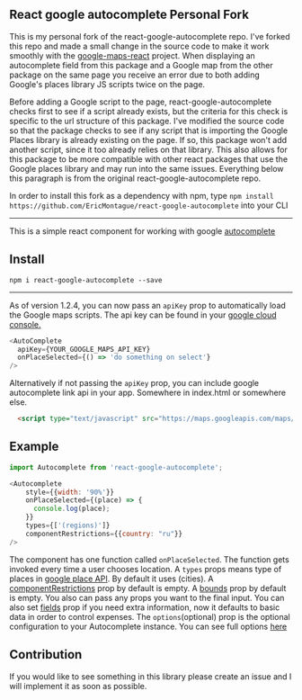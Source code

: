 ## React google autocomplete Personal Fork

  This is my personal fork of the react-google-autocomplete repo. I've forked this repo and made a small change in the source code to make it work smoothly with the [google-maps-react](https://github.com/fullstackreact/google-maps-react) project. When displaying an autocomplete field from this package and a Google map from the other package on the same page you receive an error due to both adding Google's places library JS scripts twice on the page. 
  
  Before adding a Google script to the page, react-google-autocomplete checks first to see if a script already exists, but the criteria for this check is specific to the url structure of this package. I've modified the source code so that the package checks to see if any script that is importing the Google Places library is already existing on the page. If so, this package won't add another script, since it too already relies on that library. This also allows for this package to be more compatible with other react packages that use the Google places library and may run into the same issues. Everything below this paragraph is from the original react-google-autocomplete repo.
  
  In order to install this fork as a dependency with npm, type ```npm install https://github.com/EricMontague/react-google-autocomplete``` into your CLI


<hr>

  This is a simple react component for working with google [autocomplete](https://developers.google.com/maps/documentation/javascript/examples/places-autocomplete)

## Install

`npm i react-google-autocomplete --save`

<hr>

As of version 1.2.4, you can now pass an `apiKey` prop to automatically load the Google maps scripts. The api key can be found in your [google cloud console.](https://developers.google.com/maps/documentation/javascript/get-api-key)

```js
<AutoComplete
  apiKey={YOUR_GOOGLE_MAPS_API_KEY}
  onPlaceSelected={() => 'do something on select'}
/>
```

Alternatively if not passing the `apiKey` prop, you can include google autocomplete link api in your app. Somewhere in index.html or somewhere else.

```html
  <script type="text/javascript" src="https://maps.googleapis.com/maps/api/js?key=[YOUR_API_KEY]&libraries=places"></script>
```

## Example

```js
import Autocomplete from 'react-google-autocomplete';

<Autocomplete
    style={{width: '90%'}}
    onPlaceSelected={(place) => {
      console.log(place);
    }}
    types={['(regions)']}
    componentRestrictions={{country: "ru"}}
/>
```

The component has one function called `onPlaceSelected`. The function gets invoked every time a user chooses location.
A `types` props means type of places in [google place API](https://developers.google.com/places/web-service/autocomplete#place_types). By default it uses (cities).
A [componentRestrictions](https://developers.google.com/maps/documentation/javascript/reference#ComponentRestrictions) prop by default is empty.
A [bounds](https://developers.google.com/maps/documentation/javascript/reference#AutocompleteOptions) prop by default is empty.
You also can pass any props you want to the final input. You can also set [fields](https://developers.google.com/maps/documentation/javascript/reference/places-service#PlaceResult) prop if you need extra information, now it defaults to basic data in order to control expenses.
The `options`(optional) prop is the optional configuration to your Autocomplete instance. You can see full options [here](https://developers.google.com/maps/documentation/javascript/places-autocomplete#add_autocomplete) 

## Contribution

If you would like to see something in this library please create an issue and I will implement it as soon as possible.
